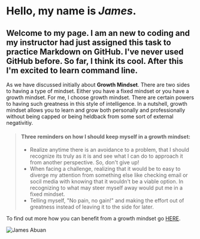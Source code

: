 # Hello, my name is *James*. 

## Welcome to my page. I am an new to coding and my instructor had just assigned this task to practice Markdown on GitHub. I've never used GitHub before. So far, I think its cool. After this I'm excited to learn command line. 

As we have discussed initially about **Growth Mindset**. There are two sides to having a type of mindset. Either you have a fixed mindset or you have a growth mindset. For me, I choose growth mindset. There are certain powers to having such greatness in this style of intelligence. In a nutshell, growth mindset allows you to learn and grow both personally and professionally without being capped or being heldback from some sort of external negativitiy. 

> #### Three reminders on how I should keep myself in a growth mindset:
> 
> - Realize anytime there is an avoidance to a problem, that I should recognize its truly as it is and see what I can do to approach it from another perspective. So, don't give up!
> - When facing a challenge, realizing that it would be to easy to diverge my attention from something else like checking email or socil media with knowing that it wouldn't be a viable option. In recognizing to what may steer myself away would put me in a fixed mindset. 
> - Telling myself, "No pain, no gain!" and making the effort out of greatness instead of leaving it to the side for later. 


To find out more how you can benefit from a growth mindset go [HERE](https://www.atlassian.com/blog/inside-atlassian/growth-mindset).



![James Abuan](E5C45CB0-7EBB-4447-BD3E-FC2635B3BC6A.jpeg)
